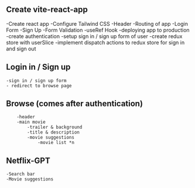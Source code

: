 ## Create vite-react-app
-Create react app
-Configure Tailwind CSS
-Header
-Routing of app
-Login Form
-Sign Up
-Form Validation
-useRef Hook
-deploying app to production
-create authentication
-setup sign in / sign up form of user
-create redux store with userSlice
-implement dispatch actions to redux store for sign in and sign out
## Login in / Sign up
    -sign in / sign up form
    - redirect to browse page
## Browse (comes after authentication)
        -header
        -main movie
            -trailer & background
            -title & description
            -movie suggestions
                -movie list *n

## Netflix-GPT
    -Search bar
    -Movie suggestions